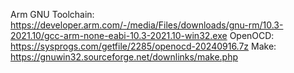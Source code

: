 Arm GNU Toolchain: https://developer.arm.com/-/media/Files/downloads/gnu-rm/10.3-2021.10/gcc-arm-none-eabi-10.3-2021.10-win32.exe
OpenOCD: https://sysprogs.com/getfile/2285/openocd-20240916.7z
Make: https://gnuwin32.sourceforge.net/downlinks/make.php